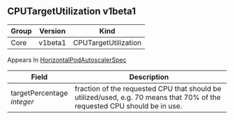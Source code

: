 ## CPUTargetUtilization v1beta1

Group        | Version     | Kind
------------ | ---------- | -----------
Core | v1beta1 | CPUTargetUtilization





<aside class="notice">
Appears In  <a href="#horizontalpodautoscalerspec-v1beta1">HorizontalPodAutoscalerSpec</a> </aside>

Field        | Description
------------ | -----------
targetPercentage <br /> *integer*  | fraction of the requested CPU that should be utilized/used, e.g. 70 means that 70% of the requested CPU should be in use.

